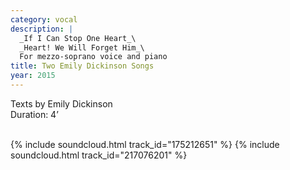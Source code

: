 ```yaml
---
category: vocal
description: |
  _If I Can Stop One Heart_\
  _Heart! We Will Forget Him_\
  For mezzo-soprano voice and piano
title: Two Emily Dickinson Songs
year: 2015
---
```


Texts by Emily Dickinson\
Duration: 4’\
<br>

{% include soundcloud.html track_id="175212651" %}
{% include soundcloud.html track_id="217076201" %}

